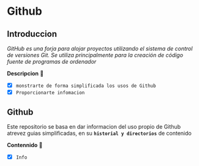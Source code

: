 # Github
## Introduccion
*GitHub es una forja para alojar proyectos utilizando el sistema de control de versiones Git. Se utiliza principalmente para la creación de código fuente de programas de ordenador*

**Descripcion** 📁
- [x] ``monstrarte de forma simplificada los usos de Github``
- [x] ``Proporcionarte infomacion``

## Github
Este repositorio se basa en dar informacion del uso propio de Github atrevez guias simplificadas, en su **`historial y directorios`** de contenido

**Contennido** 📁
- [x] `Info`
